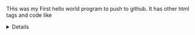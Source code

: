 THis was my First hello world program to push to github. It has other html tags and code like <details> 
All detailed inside 
